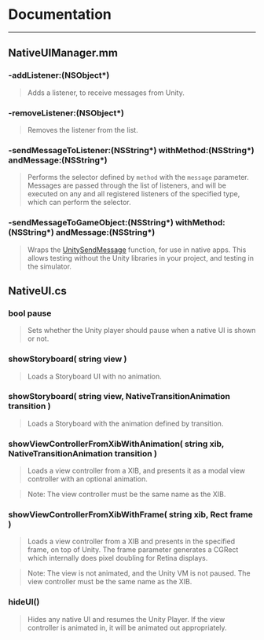 Documentation
=============

***

NativeUIManager.mm
------------------

### -addListener:(NSObject*)

>Adds a listener, to receive messages from Unity.


### -removeListener:(NSObject*)

>Removes the listener from the list.


### -sendMessageToListener:(NSString*) withMethod:(NSString*) andMessage:(NSString*)

>Performs the selector defined by `method` with the `message` parameter. Messages are passed through the 
list of listeners, and will be executed on any and all registered listeners of the specified type, which 
can perform the selector. 


### -sendMessageToGameObject:(NSString*) withMethod:(NSString*) andMessage:(NSString*)

>Wraps the [UnitySendMessage](http://docs.unity3d.com/Documentation/Manual/PluginsForIOS.html) function, for use in 
native apps. This allows testing without the Unity libraries in your project, and testing in the simulator. 



NativeUI.cs
-----------

### bool pause

>Sets whether the Unity player should pause when a native UI is shown or not.


### showStoryboard( string view )

>Loads a Storyboard UI with no animation. 


### showStoryboard( string view, NativeTransitionAnimation transition ) 

>Loads a Storyboard with the animation defined by transition. 


### showViewControllerFromXibWithAnimation( string xib, NativeTransitionAnimation transition ) 

>Loads a view controller from a XIB, and presents it as a modal view controller with an 
optional animation. 

>Note: The view controller must be the same name as the XIB.


### showViewControllerFromXibWithFrame( string xib, Rect frame )

>Loads a view controller from a XIB and presents in the specified frame, on top of Unity. The frame 
parameter generates a CGRect which internally does pixel doubling for Retina displays. 

>Note: The view is not animated, and the Unity VM is not paused. The view controller must be the 
same name as the XIB. 


### hideUI()

>Hides any native UI and resumes the Unity Player. If the view controller is animated in, it will be animated out appropriately. 



